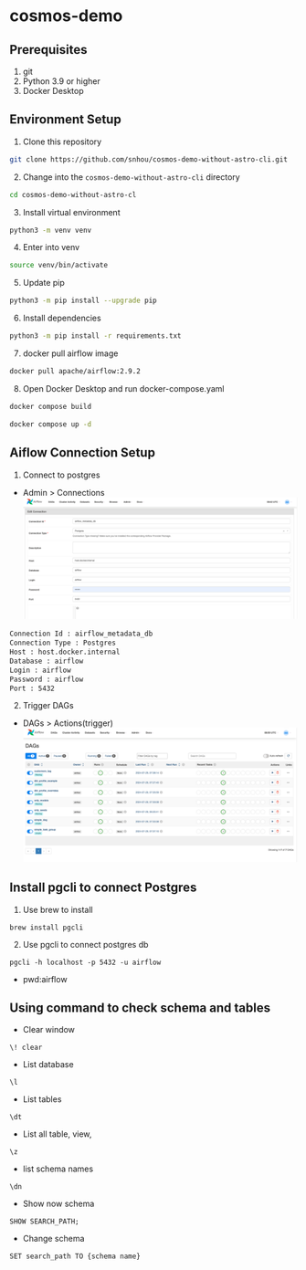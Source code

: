 # cosmos-demo

## Prerequisites
1. git
2. Python 3.9 or higher
3. Docker Desktop



## Environment Setup


1. Clone this repository
```bash
git clone https://github.com/snhou/cosmos-demo-without-astro-cli.git
```
2. Change into the `cosmos-demo-without-astro-cli` directory
```bash
cd cosmos-demo-without-astro-cl
``` 

3. Install virtual environment
``` bash
python3 -m venv venv
```
4. Enter into venv
```bash
source venv/bin/activate
```

5. Update pip
```bash
python3 -m pip install --upgrade pip
```

6. Install dependencies
```bash
python3 -m pip install -r requirements.txt
```
7. docker pull airflow image
```bash
docker pull apache/airflow:2.9.2
```
8. Open Docker Desktop and run docker-compose.yaml
```bash
docker compose build
```
```bash
docker compose up -d
```


## Aiflow Connection Setup

1. Connect to postgres

* Admin > Connections
![Alt text](./doc/image.png)

```
Connection Id : airflow_metadata_db
Connection Type : Postgres
Host : host.docker.internal
Database : airflow
Login : airflow
Password : airflow
Port : 5432
```

2. Trigger DAGs

* DAGs > Actions(trigger)
![Alt text](./doc/image2.png)



## Install pgcli to connect Postgres
1. Use brew to install
```
brew install pgcli
```

2. Use pgcli to connect postgres db
```
pgcli -h localhost -p 5432 -u airflow
```
* pwd:airflow

## Using command to check schema and tables

* Clear window
```
\! clear
```

* List database
```
\l
```

* List tables
```
\dt
```
* List all table, view, 
```
\z
```


* list schema names
```
\dn
```

* Show now schema
```
SHOW SEARCH_PATH;
```

* Change schema
```
SET search_path TO {schema name}
```
